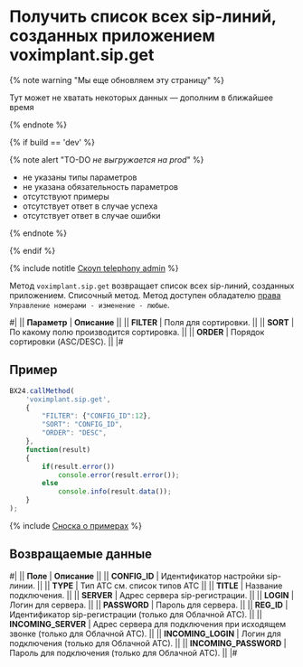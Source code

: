 # Получить список всех sip-линий, созданных приложением voximplant.sip.get

{% note warning "Мы еще обновляем эту страницу" %}

Тут может не хватать некоторых данных — дополним в ближайшее время

{% endnote %}

{% if build == 'dev' %}

{% note alert "TO-DO _не выгружается на prod_" %}

- не указаны типы параметров
- не указана обязательность параметров
- отсутствуют примеры
- отсутствует ответ в случае успеха
- отсутствует ответ в случае ошибки

{% endnote %}

{% endif %}

{% include notitle [Скоуп telephony admin](../../_includes/scope-telephony-admin.md) %}

Метод `voximplant.sip.get` возвращает список всех sip-линий, созданных приложением. Списочный метод. Метод доступен обладателю [права](https://helpdesk.bitrix24.ru/open/18177766/) `Управление номерами - изменение - любые`.

#|
|| **Параметр** | **Описание** ||
|| **FILTER** | Поля для сортировки. ||
|| **SORT** | По какому полю производится сортировка. ||
|| **ORDER** | Порядок сортировки (ASC/DESC). ||
|#

## Пример

```javascript
BX24.callMethod(
    'voximplant.sip.get',
    {
        "FILTER": {"CONFIG_ID":12},
        "SORT": "CONFIG_ID",
        "ORDER": "DESC",
    },
    function(result)
    {
        if(result.error())
            console.error(result.error());
        else
            console.info(result.data());
    }
);
```

{% include [Сноска о примерах](../../../../_includes/examples.md) %}

## Возвращаемые данные

#|
|| **Поле** | **Описание** ||
|| **CONFIG_ID** | Идентификатор настройки sip-линии. ||
|| **TYPE** | Тип АТС см. список типов АТС ||
|| **TITLE** | Название подключения. ||
|| **SERVER** | Адрес сервера sip-регистрации. ||
|| **LOGIN** | Логин для сервера. ||
|| **PASSWORD** | Пароль для сервера. ||
|| **REG_ID** | Идентификатор sip-регистрации (только для Облачной АТС). ||
|| **INCOMING_SERVER** | Адрес сервера для подключения при исходящем звонке (только для Облачной АТС). ||
|| **INCOMING_LOGIN** | Логин для подключения (только для Облачной АТС). ||
|| **INCOMING_PASSWORD** | Пароль для подключения (только для Облачной АТС). ||
|#
